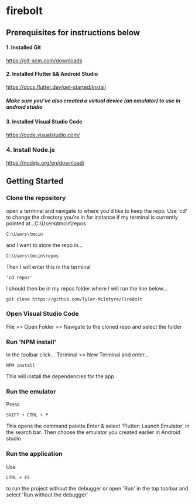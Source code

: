 # firebolt


## Prerequisites for instructions below
#### 1. Installed Git
https://git-scm.com/downloads

#### 2. Installed Flutter && Android Studio
https://docs.flutter.dev/get-started/install
##### Make sure you've also created a virtual device (an emulator) to use in android studio

#### 3. Installed Visual Studio Code
https://code.visualstudio.com/

### 4. Install Node.js
https://nodejs.org/en/download/


## Getting Started

### Clone the repository
open a terminal and navigate to where you'd like to keep the repo. Use 'cd' to change the directory you're in
for instance if my terminal is currently pointed at...C:\Users\tmcin\repos
```
C:\Users\tmcin
```
and I want to store the repo in...
```
C:\Users\tmcin\repos
```
Then I will enter this in the terminal
```
'cd repos'
```
I should then be in my repos folder where I will run the line below...
```
git clone https://github.com/Tyler-McIntyre/FireBolt
```

### Open Visual Studio Code
File >> Open Folder >> Navigate to the cloned repo and select the folder

### Run 'NPM install'
In the toolbar click... Terminal >> New Terminal and enter...
```
NPM install
```
This will install the dependencies for the app

### Run the emulator
Press
```
SHIFT + CTRL + P
```
This opens the command palette 
Enter & select 'Flutter: Launch Emulator' in the search bar.
Then choose the emulator you created earlier in Android studio

### Run the application
Use 
```
CTRL + F5 
```
to run the project without the debugger or open 'Run' in the top toolbar and select 'Run without the debugger'
